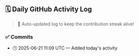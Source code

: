## 🗓️ Daily GitHub Activity Log

> 🤖 Auto-updated log to keep the contribution streak alive!

### ✅ Commits

- 🕒 2025-06-21 11:09 UTC — Added today's activity

